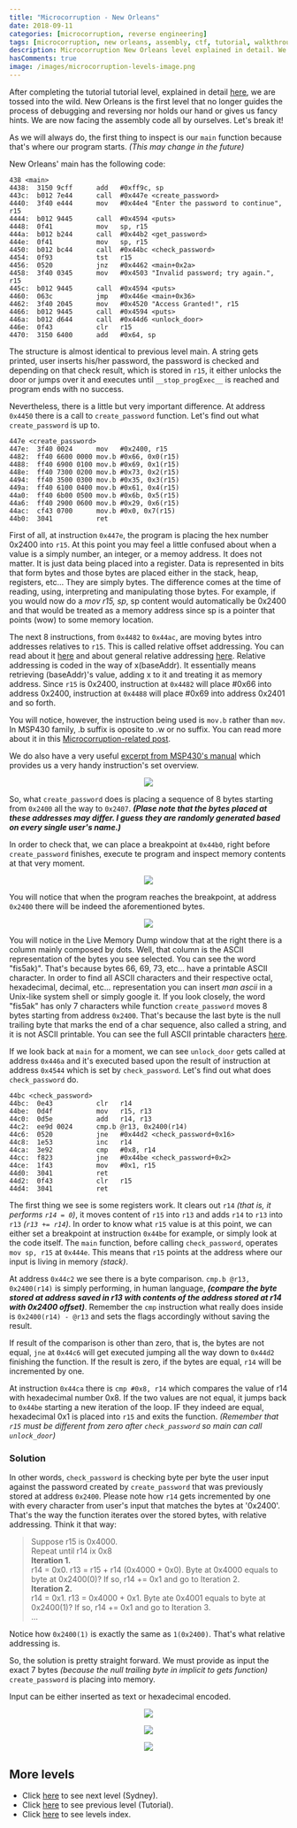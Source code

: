 ```yaml
---
title: "Microcorruption - New Orleans"
date: 2018-09-11
categories: [microcorruption, reverse engineering]
tags: [microcorruption, new orleans, assembly, ctf, tutorial, walkthrough, debug]
description: Microcorruption New Orleans level explained in detail. We will see how to solve the level and understand the underlying concepts. 
hasComments: true
image: /images/microcorruption-levels-image.png
---
```

After completing the tutorial tutorial level, explained in detail [here](/microcorruption/tutorial), we are tossed into the wild. New Orleans is the first level that no longer guides the process of debugging and reversing nor holds our hand or gives us fancy hints. We are now facing the assembly code all by ourselves. Let's break it! 

As we will always do, the first thing to inspect is our `main` function because that's where our program starts. *(This may change in the future)* 

New Orleans' main has the following code:
``` 
438 <main>
4438:  3150 9cff      add	#0xff9c, sp
443c:  b012 7e44      call	#0x447e <create_password>
4440:  3f40 e444      mov	#0x44e4 "Enter the password to continue", r15
4444:  b012 9445      call	#0x4594 <puts>
4448:  0f41           mov	sp, r15
444a:  b012 b244      call	#0x44b2 <get_password>
444e:  0f41           mov	sp, r15
4450:  b012 bc44      call	#0x44bc <check_password>
4454:  0f93           tst	r15
4456:  0520           jnz	#0x4462 <main+0x2a>
4458:  3f40 0345      mov	#0x4503 "Invalid password; try again.", r15
445c:  b012 9445      call	#0x4594 <puts>
4460:  063c           jmp	#0x446e <main+0x36>
4462:  3f40 2045      mov	#0x4520 "Access Granted!", r15
4466:  b012 9445      call	#0x4594 <puts>
446a:  b012 d644      call	#0x44d6 <unlock_door>
446e:  0f43           clr	r15
4470:  3150 6400      add	#0x64, sp
```

The structure is almost identical to previous level main. A string gets printed, user inserts his/her password, the password is checked and depending on that check result, which is stored in `r15`, it either unlocks the door or jumps over it and executes until `__stop_progExec__` is reached and program ends with no success.

Nevertheless, there is a little but very important difference. At address `0x4450` there is a call to `create_password` function. Let's find out what `create_password` is up to.

```
447e <create_password>
447e:  3f40 0024      mov	#0x2400, r15
4482:  ff40 6600 0000 mov.b	#0x66, 0x0(r15)
4488:  ff40 6900 0100 mov.b	#0x69, 0x1(r15)
448e:  ff40 7300 0200 mov.b	#0x73, 0x2(r15)
4494:  ff40 3500 0300 mov.b	#0x35, 0x3(r15)
449a:  ff40 6100 0400 mov.b	#0x61, 0x4(r15)
44a0:  ff40 6b00 0500 mov.b	#0x6b, 0x5(r15)
44a6:  ff40 2900 0600 mov.b	#0x29, 0x6(r15)
44ac:  cf43 0700      mov.b	#0x0, 0x7(r15)
44b0:  3041           ret
```

First of all, at instruction `0x447e`, the program is placing the hex number 0x2400 into `r15`. At this point you may feel a little confused about when a value is a simply number, an integer, or a memoy address. It does not matter. It is just data being placed into a register. Data is represented in bits that form bytes and those bytes are placed either in the stack, heap, registers, etc... They are simply bytes. The difference comes at the time of reading, using, interpreting and manipulating those bytes. For example, if you would now do a *mov r15, sp*, sp content would automatically be 0x2400 and that would be treated as a memory address since sp is a pointer that points (wow) to some memory location. 

The next 8 instructions, from `0x4482` to `0x44ac`, are moving bytes intro addresses relatives to `r15`. This is called relative offset addressing. You can read about it [here](https://stackoverflow.com/questions/21207778/what-does-0x0r15-mean) and about general relative addressing [here](https://www.webopedia.com/TERM/R/relative_address.html). Relative addressing is coded in the way of <gold>x</gold><red>(baseAddr)</red>. It essentially means retrieving <red>(baseAddr)</red>'s value, adding <gold>x</gold> to it and treating it as memory address. Since `r15` is 0x2400, instruction at `0x4482` will place #0x66 into address 0x2400, instruction at `0x4488` will place #0x69 into address 0x2401 and so forth.

You will notice, however, the instruction being used is `mov.b` rather than `mov`. In MSP430 family, <red>.b</red> suffix is oposite to <purple>.w or no suffix</purple>. You can read more about it in this [Microcorruption-related post](https://stackoverflow.com/questions/37533375/mov-vs-mov-b-assembly-language-instruction). 

We do also have a very useful [excerpt from MSP430's manual](https://www.ti.com/sc/docs/products/micro/msp430/userguid/as_5.pdf) which provides us a very handy instruction's set overview.

<p align="center">
<img src="/images/microcorruption-new-orleans-instruction-overview.png">
</p>

So, what `create_password` does is placing a sequence of 8 bytes starting from `0x2400` all the way to `0x2407`. ***(Plase note that the bytes placed at these addresses may differ. I guess they are randomly generated based on every single user's name.)***

In order to check that, we can place a breakpoint at `0x44b0`, right before `create_password` finishes, execute te program and inspect memory contents at that very moment. 

<p align="center">
<img src="/images/microcorruption-new-orleans-bp0.png">
</p>

You will notice that when the program reaches the breakpoint, at address `0x2400` there will be indeed the aforementioned bytes.

<p align="center">
<img src="/images/microcorruption-new-orleans-bp1.png">
</p>

You will notice in the <orange>Live Memory Dump</orange> window that at the right there is a column mainly composed by dots. Well, that column is the ASCII representation of the bytes you see selected. You can see the word "fis5ak)". That's because bytes 66, 69, 73, etc... have a printable ASCII character. In order to find all ASCII characters and their respective octal, hexadecimal, decimal, etc... representation you can insert *man ascii* in a Unix-like system shell or simply google it. If you look closely, the word "fis5ak" has only 7 characters while function `create_password` moves 8 bytes starting from address `0x2400`. That's because the last byte is the null trailing byte that marks the end of a char sequence, also called a string, and it is not ASCII printable. You can see the full ASCII printable characters [here](http://facweb.cs.depaul.edu/sjost/it212/documents/ascii-pr.htm).

If we look back at `main` for a moment, we can see `unlock_door` gets called at address `0x446a` and it's executed based upon the result of instruction at address `0x4544` which is set by `check_password`. Let's find out what does `check_password` do. 

```
44bc <check_password>
44bc:  0e43           clr	r14
44be:  0d4f           mov	r15, r13
44c0:  0d5e           add	r14, r13
44c2:  ee9d 0024      cmp.b	@r13, 0x2400(r14)
44c6:  0520           jne	#0x44d2 <check_password+0x16>
44c8:  1e53           inc	r14
44ca:  3e92           cmp	#0x8, r14
44cc:  f823           jne	#0x44be <check_password+0x2>
44ce:  1f43           mov	#0x1, r15
44d0:  3041           ret
44d2:  0f43           clr	r15
44d4:  3041           ret
```

The first thing we see is some registers work. It clears out `r14` *(that is, it performs `r14 = 0`)*, it moves content of `r15` into `r13` and adds `r14` to `r13` into `r13` *(`r13 += r14`)*. In order to know what `r15` value is at this point, we can either set a breakpoint at instruction `0x44be` for example, or simply look at the code itself. The `main` function, before calling `check_password`, operates `mov sp, r15` at `0x444e`. This means that `r15` points at the address where our input is living in memory *(stack)*.

At address `0x44c2` we see there is a byte comparison. `cmp.b @r13, 0x2400(r14)` is simply performing, in human language, ***(compare the byte stored at address saved in r13 with contents of the address stored at r14 with 0x2400 offset)***. Remember the `cmp` instruction what really does inside is `0x2400(r14) - @r13` and sets the flags accordingly without saving the result. 

If result of the comparison is other than zero, that is, the bytes are not equal, `jne` at `0x44c6` will get executed jumping all the way down to `0x44d2` finishing the function. If the result is zero, if the bytes are equal, `r14` will be incremented by one.

At instruction `0x44ca` there is `cmp #0x8, r14` which compares the value of r14 with hexadecimal number 0x8. If the two values are not equal, it jumps back to `0x44be` starting a new iteration of the loop. IF they indeed are equal, hexadecimal 0x1 is placed into `r15` and exits the function. *(Remember that `r15` must be different from zero after `check_password` so main can call `unlock_door`)*

### Solution

In other words, `check_password` is checking byte per byte the user input against the password created by `create_password` that was previously stored at address `0x2400`. Please note how `r14` gets incremented by one with every character from user's input that matches the bytes at '0x2400'. That's the way the function iterates over the stored bytes, with relative addressing. Think it that way:

> Suppose r15 is 0x4000. <br>
Repeat until r14 ix 0x8<br>
**Iteration 1.**  <br>
r14 = 0x0. r13 = r15 + r14 (0x4000 + 0x0). Byte at 0x4000 equals to byte at 0x2400(0)? If so, r14 += 0x1 and go to Iteration 2.<br>
**Iteration 2.** <br>
r14 = 0x1. r13 = 0x4000 + 0x1. Byte ate 0x4001 equals to byte at 0x2400(1)? If so, r14 += 0x1 and go to Iteration 3. <br>
...

Notice how `0x2400(1)` is exactly the same as `1(0x2400)`. That's what relative addressing is. 

So, the <gold>solution </gold> is pretty straight forward. We must provide as input the exact 7 bytes *(because the null trailing byte in implicit to gets function)* `create_password` is placing into memory.

Input can be either inserted as text or hexadecimal encoded.

<p align="center">
<img src="/images/microcorruption-new-orleans-solution0.png">
</p>

<p align="center">
<img src="/images/microcorruption-new-orleans-solution1.png">
</p>

<p align="center">
<img src="/images/microcorruption-new-orleans-solved.png">
</p>


## More levels
* Click [here](/microcorruption/sydney) to see next level (Sydney).
* Click [here](/microcorruption/tutorial) to see previous level (Tutorial).
* Click [here](/microcorruption) to see levels index. 

